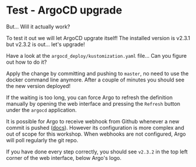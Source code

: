 
# Test - ArgoCD upgrade

But... Will it actually work?

To test it out we will let ArgoCD upgrate itself! The installed version is
v2.3.1 but v2.3.2 is out... let's upgrade!

Have a look at the `argocd_deploy/kustomization.yaml` file... Can you figure out how to do it?

Apply the change by committing and pushing to `master`, no need to use the docker command line anymore.
After a couple of minutes you should see the new version deployed!

If the waiting is too long, you can force Argo to refresh the definition
manually by opening the web interface and pressing the `Refresh` button
under the `argocd` application.

It is possible for Argo to receive webhook from Github whenever a new
commit is pushed
([docs](https://argoproj.github.io/argo-cd/operator-manual/webhook/)).
However its configuration is more complex and out of scope for this
workshop. When webhooks are not configured, Argo will poll regularly the
git repo.

If you have done every step correctly, you should see `v2.3.2` in the top
left corner of the web interface, below Argo's logo.
